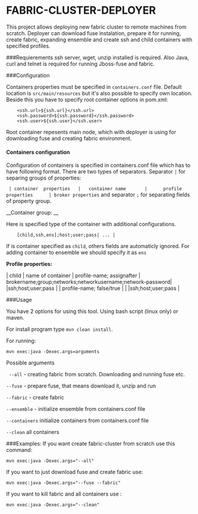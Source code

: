 FABRIC-CLUSTER-DEPLOYER
============================


This project allows deploying new fabric cluster to remote machines from scratch. Deployer can download fuse instalation, prepare it for running, create fabric, expanding ensemble and create ssh and child containers with specified profiles. 

###Requierements 
ssh server, wget, unzip  installed is required. Also Java, curl and telnet is required for running Jboss-fuse and fabric.


###Configuration

Containers properties must be specified in  `containers.conf` file. Default location is `src/main/resources` but it's also possible to specify own location. 
Beside this you have to specify root container options in pom.xml:

        <ssh.url>${ssh.url}</ssh.url>
        <ssh.password>${ssh.password}</ssh.password>
        <ssh.user>${ssh.user}</ssh.user>
        
Root container repesents main node, which with deployer is using for downloading fuse and creating fabric environment.


#### Containers configuration

Configuration of containers is specified in containers.conf file which has to have following format. There are two types of separators. Separator `|` for separing groups of properties:


` | container  properties   |   container name       |      profile properties      | broker properties`
and separator `;` for separating fields of property group.

 __Container group: __
 
 Here is specified type of the container with additional configurations.
 
        [child,ssh,ens];host;user;pass| ... |
        
 If is container specified as `child`, others fields are automaticly ignored.
 For adding container to ensemble we should specify it as `ens`
 
 
 __Profile properties:__

        
 |     child         |   name  of container   |  profile-name; assignafter   |  brokername;group;networks;networkusername;network-password|
 |ssh;host;user;pass |                        | profile-name;  false/true    |                                                      |
 |ssh;host;user;pass |                                                                                               

###Usage

You have 2 options for using this tool. Using bash script (linux only) or maven.

For install program type `mvn clean install`.

For running: 

`mvn exec:java -Dexec.args=arguments`


Possible arguments


` --all` - creating fabric from scratch. Downloading and running fuse etc.
    
`--fuse` - prepare fuse, that means download it, unzip and run
     
`--fabric` - create fabric
     
`--ensemble` - initialize ensemble from containers.conf file
    
`--containers` initialize containers from containers.conf file
     
`--clean` all containers
    

###Examples:
If you want create fabric-cluster from scratch use this command:

`mvn exec:java -Dexec.args="--all"`

If you want to just download fuse and create fabric use:

`mvn exec:java -Dexec.args="--fuse --fabric"`

If you want to kill fabric and all containers use :

`mvn exec:java -Dexec.args="--clean"`



